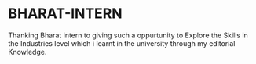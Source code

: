# BHARAT-INTERN
Thanking Bharat intern to giving such a oppurtunity to Explore the Skills in the Industries  level which i learnt in the university through my editorial Knowledge.
